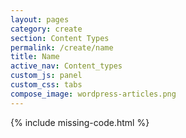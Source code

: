 ```yaml
---
layout: pages
category: create
section: Content Types
permalink: /create/name
title: Name
active_nav: Content_types
custom_js: panel
custom_css: tabs
compose_image: wordpress-articles.png
---
```


{% include missing-code.html %}
